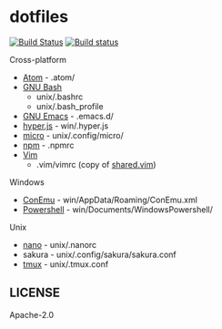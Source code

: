 # dotfiles

[![Build Status](https://travis-ci.org/janlazo/dotfiles.svg?branch=master)](https://travis-ci.org/janlazo/dotfiles)
[![Build status](https://ci.appveyor.com/api/projects/status/xurcugqd2xmhks88?svg=true)](https://ci.appveyor.com/project/janlazo/dotfiles)

Cross-platform
- [Atom][github-atom] - .atom/
- [GNU Bash][gnu-bash]
  - unix/.bashrc
  - unix/.bash_profile
- [GNU Emacs][gnu-emacs] - .emacs.d/
- [hyper.js][github-hyper] - win/.hyper.js
- [micro][github-micro] - unix/.config/micro/
- [npm][npm-site] - .npmrc
- [Vim](https://www.vim.org)
  - .vim/vimrc (copy of [shared.vim](https://github.com/janlazo/dotvim8/blob/master/shared.vim))

Windows
- [ConEmu][github-conemu] - win/AppData/Roaming/ConEmu.xml
- [Powershell][github-powershell] - win/Documents/WindowsPowershell/

Unix
- [nano][nano-site] - unix/.nanorc
- sakura - unix/.config/sakura/sakura.conf
- [tmux][github-tmux] - unix/.tmux.conf

## LICENSE

Apache-2.0

[github-atom]: https://github.com/atom/atom
[github-conemu]: https://github.com/Maximus5/ConEmu
[github-hyper]: https://github.com/zeit/hyper
[github-micro]: https://github.com/zyedidia/micro
[github-powershell]:  https://github.com/PowerShell/PowerShell
[github-tmux]: https://github.com/tmux/tmux
[gnu-bash]: https://www.gnu.org/software/bash/
[gnu-emacs]: https://www.gnu.org/software/emacs/
[nano-site]: https://www.nano-editor.org/
[npm-site]: https://www.npmjs.com/
